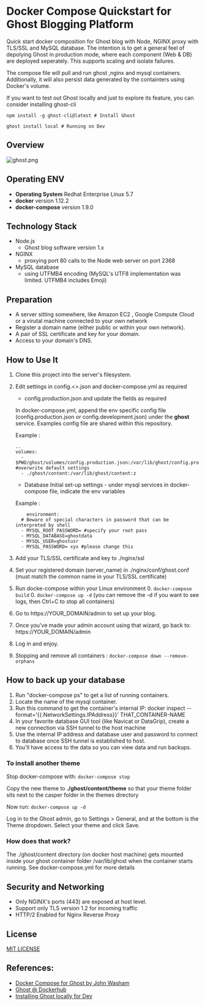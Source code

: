 # Docker Compose Quickstart for Ghost Blogging Platform
Quick start docker composition for Ghost blog with Node, NGINX proxy with TLS/SSL and MySQL database. The intention is to get a general feel of depolying Ghost in production mode, where each component (Web & DB) are deployed seperately. This supports scaling and isolate failures.

The compose file will pull and run ghost ,nginx and mysql containers. Additionally, it will also persist data generated by the containters using Docker's volume.

If you want to test out Ghost locally and just to explore its feature, you can consider installing ghost-cli 

```
npm install -g ghost-cli@latest # Install Ghost 
```

```
ghost install local # Running on Dev
```

## Overview

![ghost.png](https://github.com/robincher/docker-compose-ghost-quickstart/blob/master/assets/ghost-compose-context.png)

## Operating ENV
- **Operating System** Redhat Enterprise Linux 5.7 
- **docker** version 1.12.2
- **docker-compose** version 1.9.0

## Technology Stack
- Node.js
    - Ghost blog software version 1.x
- NGINX
    - proxying port 80 calls to the Node web server on port 2368
- MySQL database
    - using UTFMB4 encoding (MySQL's UTF8 implementation was limited. UTFMB4 includes Emoji)

## Preparation
- A server sitting somewhere, like Amazon EC2 , Google Compute Cloud or a virutal machine connected to your own network
- Register a domain name (either public or within your own network).
- A pair of SSL certificate and key for your domain.
- Access to your domain's DNS.

## How to Use It
1. Clone this project into the server's filesystem.
2. Edit settings in config.<<env>>.json and docker-compose.yml as required
    - config.production.json and update the fields as required

    In docker-compose.yml, append the env specific config file (config.production.json or config.development.json) under the **ghost** service. Examples config file are shared within this repository.

    Example :
        
    ```
    ..
    volumes:
      - $PWD/ghost/volumes/config.production.json:/var/lib/ghost/config.production.json:z #overwrite default settings 
      - ./ghost/content:/var/lib/ghost/content:z
    ```

    - Database Initial set-up settings - under  mysql services in docker-compose file, indicate the env variables

   Example :

    ```
        environment:
      # Beware of special characters in password that can be interpreted by shell
      - MYSQL_ROOT_PASSWORD= #specify your root pass
      - MYSQL_DATABASE=ghostdata
      - MYSQL_USER=ghostusr
      - MYSQL_PASSWORD= xyx #please change this
    ```

3. Add your TLS/SSL certificate and key to ./nginx/ssl 
4. Set your registered domain (server_name) in ./nginx/conf/ghost.conf (must match the common name in your TLS/SSL certificate)
5. Run docke-compose within your Linux environment 
    0. ```docker-compose build```
    0. ```docker-compose up -d```  (you can remove the -d if you want to see logs, then Ctrl+C to stop all containers)
6. Go to https://YOUR_DOMAIN/admin to set up your blog.
7. Once you've made your admin account using that wizard, go back to: https://YOUR_DOMAIN/admin
8. Log in and enjoy.
9. Stopping and remove all containers : ```docker-compose down --remove-orphans``` 

## How to back up your database
1. Run "docker-compose ps" to get a list of running containers.
2. Locate the name of the mysql container.
3. Run this command to get the container's internal IP: docker inspect --format='{{.NetworkSettings.IPAddress}}' THAT_CONTAINER-NAME
4. In your favorite database GUI tool (like Navicat or DataGrip), create a new connection via SSH tunnel to the host machine
5. Use the internal IP address and database user and password to connect to database once SSH tunnel is established to host.
6. You'll have access to the data so you can view data and run backups.

### To install another theme

Stop docker-compose with:
```docker-compose stop```

Copy the new theme to **./ghost/content/theme** so that your theme folder sits next to the casper folder in the themes directory

Now run:
```docker-compose up -d```

Log in to the Ghost admin, go to Settings > General, and at the bottom is the Theme dropdown. Select your theme and click Save.

### How does that work?

The ./ghost/content directory (on docker host machine) gets mounted inside your ghost container folder /var/lib/ghost when the container starts running. See docker-compose.yml for more details

## Security and Networking

- Only NGINX's ports (443) are exposed at host level.
- Support only TLS version 1.2 for incoming traffic
- HTTP/2 Enabled for Nginx Reverse Proxy

## License 
[MIT LICENSE ](https://github.com/robincher/docker-compose-ghost-quickstart/blob/master/LICENSE)

## References:
+ [Docker Compose for Ghost by John Washam](https://github.com/jwasham/docker-ghost-template)
+ [Ghost @ Dockerhub](https://hub.docker.com/_/ghost/)
+ [Installing Ghost locally for Dev](https://docs.ghost.org/docs/install-local)

